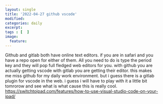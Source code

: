 ```yaml
---
layout: single
title: '2022-04-27 github vscode'
modified:
categories: daily
excerpt:
tags : [  ]
image:
  feature:
--- 
```

Github and gitlab both have online text editors.    if you are in safari and you have a repo open for either of them.  All you need to do is type the period key and they will pop full fledged web editors for you.   with github you are actually getting vscode with gitlab you are getting their editor.   this makes me miss github for my daily work environment.    but i guess there is a gitlab plugin for vscode in the web.    i guess i will have to play with it a little bit tomrorow and see what is what   cause this is really cool.  
https://switchtoipad.com/features/how-to-use-visual-studio-code-on-your-ipad/
